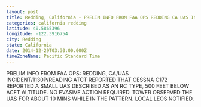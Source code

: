 ```yaml
---
layout: post
title: Redding, California - PRELIM INFO FROM FAA OPS REDDING CA UAS INCIDENT 1130P READING ATCT REPORTED THAT CESSNA
categories: california redding
latitude: 40.5865396
longitude: -122.3916754
city: Redding
state: California
date: 2014-12-29T03:30:00.000Z
timeZoneName: Pacific Standard Time
---
```


PRELIM INFO FROM FAA OPS:  REDDING, CA/UAS INCIDENT/1130P/READING ATCT REPORTED THAT CESSNA C172 REPORTED A SMALL UAS DESCRIBED AS AN RC TYPE, 500 FEET BELOW ACFT ALTITUDE. NO EVASIVE ACTION REQUIRED. TOWER OBSERVED THE UAS FOR ABOUT 10 MINS WHILE IN THE PATTERN. LOCAL LEOS NOTIFIED. 